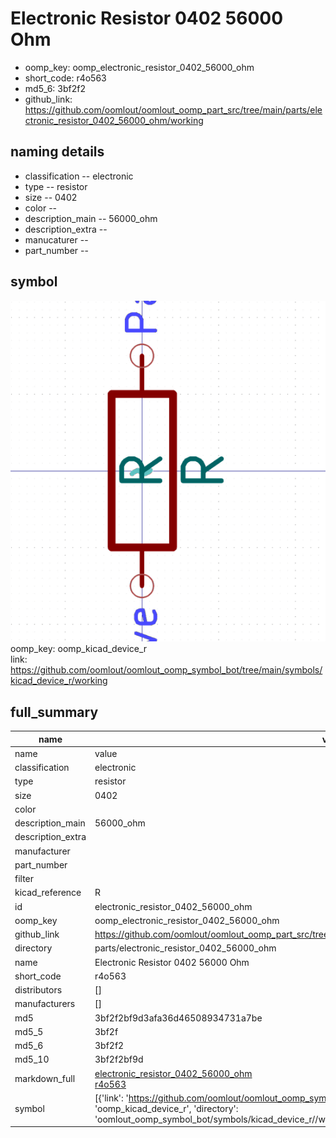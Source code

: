 # Electronic Resistor 0402 56000 Ohm

  
* oomp_key: oomp_electronic_resistor_0402_56000_ohm 
* short_code: r4o563
* md5_6: 3bf2f2  
* github_link: https://github.com/oomlout/oomlout_oomp_part_src/tree/main/parts/electronic_resistor_0402_56000_ohm/working  
## naming details
* classification -- electronic
* type -- resistor
* size -- 0402
* color -- 
* description_main -- 56000_ohm
* description_extra -- 
* manucaturer -- 
* part_number -- 



## symbol

![](symbol/0/working/working_600.png)  
oomp_key: oomp_kicad_device_r  
link: https://github.com/oomlout/oomlout_oomp_symbol_bot/tree/main/symbols/kicad_device_r/working  


## full_summary
| name | value | 
| --- | --- | 
| name | value | 
| classification | electronic | 
| type | resistor | 
| size | 0402 | 
| color |  | 
| description_main | 56000_ohm | 
| description_extra |  | 
| manufacturer |  | 
| part_number |  | 
| filter |  | 
| kicad_reference | R | 
| id | electronic_resistor_0402_56000_ohm | 
| oomp_key | oomp_electronic_resistor_0402_56000_ohm | 
| github_link | https://github.com/oomlout/oomlout_oomp_part_src/tree/main/parts/electronic_resistor_0402_56000_ohm/working | 
| directory | parts/electronic_resistor_0402_56000_ohm | 
| name | Electronic Resistor 0402 56000 Ohm | 
| short_code | r4o563 | 
| distributors | [] | 
| manufacturers | [] | 
| md5 | 3bf2f2bf9d3afa36d46508934731a7be | 
| md5_5 | 3bf2f | 
| md5_6 | 3bf2f2 | 
| md5_10 | 3bf2f2bf9d | 
| markdown_full | [electronic_resistor_0402_56000_ohm](https://github.com/oomlout/oomlout_oomp_part_src/tree/main/parts/electronic_resistor_0402_56000_ohm/working)<br>[r4o563](https://github.com/oomlout/oomlout_oomp_part_src/tree/main/parts/electronic_resistor_0402_56000_ohm/working)<br> | 
| symbol | [{'link': 'https://github.com/oomlout/oomlout_oomp_symbol_bot/tree/main/symbols/kicad_device_r', 'oomp_key': 'oomp_kicad_device_r', 'directory': 'oomlout_oomp_symbol_bot/symbols/kicad_device_r//working/working.kicad_sym'}] | 
